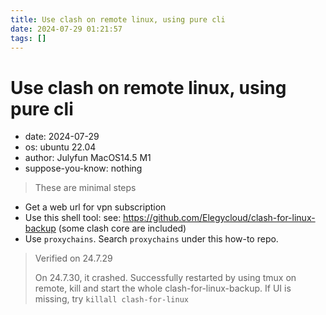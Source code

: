 ```yaml
---
title: Use clash on remote linux, using pure cli
date: 2024-07-29 01:21:57
tags: []
---
```

# Use clash on remote linux, using pure cli
- date: 2024-07-29
- os: ubuntu 22.04
- author: Julyfun MacOS14.5 M1
- suppose-you-know: nothing

> These are minimal steps

- Get a web url for vpn subscription
- Use this shell tool: see: https://github.com/Elegycloud/clash-for-linux-backup (some clash core are included)
- Use `proxychains`. Search `proxychains` under this how-to repo.

> Verified on 24.7.29
>
> On 24.7.30, it crashed. Successfully restarted by using tmux on remote, kill and start the whole clash-for-linux-backup. If UI is missing, try `killall clash-for-linux`


